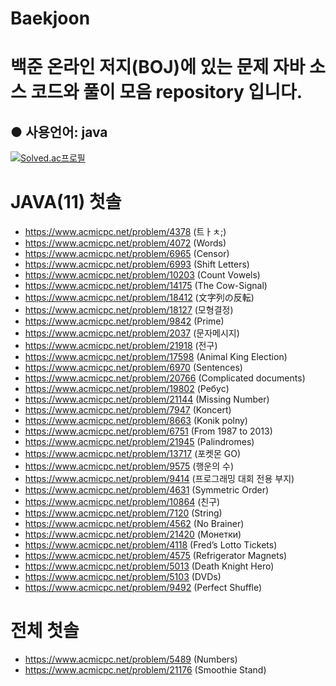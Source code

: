 # Baekjoon
백준 온라인 저지(BOJ)에 있는 문제 자바 소스 코드와 풀이 모음 repository 입니다.
=
● 사용언어: java
-
[![Solved.ac프로필](http://mazassumnida.wtf/api/v2/generate_badge?boj=lms0806)](https://solved.ac/lms0806)

# JAVA(11) 첫솔
 - https://www.acmicpc.net/problem/4378 (트ㅏㅊ;)
 - https://www.acmicpc.net/problem/4072 (Words)
 - https://www.acmicpc.net/problem/6965 (Censor)
 - https://www.acmicpc.net/problem/6993 (Shift Letters)
 - https://www.acmicpc.net/problem/10203 (Count Vowels)
 - https://www.acmicpc.net/problem/14175 (The Cow-Signal)
 - https://www.acmicpc.net/problem/18412 (文字列の反転)
 - https://www.acmicpc.net/problem/18127 (모형결정)
 - https://www.acmicpc.net/problem/9842 (Prime)
 - https://www.acmicpc.net/problem/2037 (문자메시지)
 - https://www.acmicpc.net/problem/21918 (전구)
 - https://www.acmicpc.net/problem/17598 (Animal King Election)
 - https://www.acmicpc.net/problem/6970 (Sentences)
 - https://www.acmicpc.net/problem/20766 (Complicated documents)
 - https://www.acmicpc.net/problem/19802 (Ребус)
 - https://www.acmicpc.net/problem/21144 (Missing Number)
 - https://www.acmicpc.net/problem/7947 (Koncert)
 - https://www.acmicpc.net/problem/8663 (Konik polny)
 - https://www.acmicpc.net/problem/6751 (From 1987 to 2013)
 - https://www.acmicpc.net/problem/21945 (Palindromes)
 - https://www.acmicpc.net/problem/13717 (포켓몬 GO)
 - https://www.acmicpc.net/problem/9575 (행운의 수)
 - https://www.acmicpc.net/problem/9414 (프로그래밍 대회 전용 부지)
 - https://www.acmicpc.net/problem/4631 (Symmetric Order)
 - https://www.acmicpc.net/problem/10864 (친구)
 - https://www.acmicpc.net/problem/7120 (String)
 - https://www.acmicpc.net/problem/4562 (No Brainer)
 - https://www.acmicpc.net/problem/21420 (Монетки)
 - https://www.acmicpc.net/problem/4118 (Fred’s Lotto Tickets)
 - https://www.acmicpc.net/problem/4575 (Refrigerator Magnets)
 - https://www.acmicpc.net/problem/5013 (Death Knight Hero)
 - https://www.acmicpc.net/problem/5103 (DVDs)
 - https://www.acmicpc.net/problem/9492 (Perfect Shuffle)

# 전체 첫솔
 - https://www.acmicpc.net/problem/5489 (Numbers)
 - https://www.acmicpc.net/problem/21176 (Smoothie Stand)
